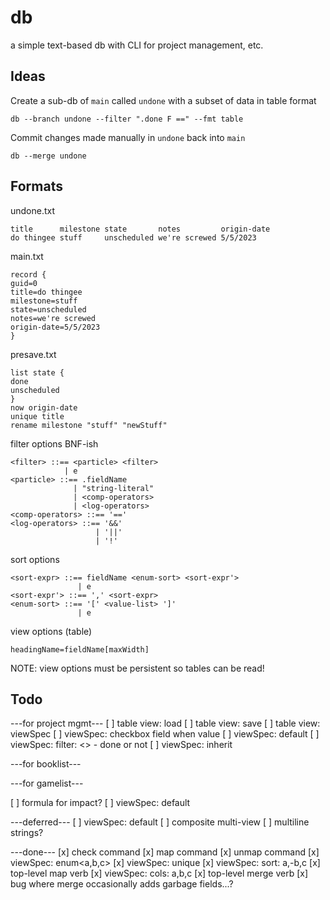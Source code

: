 # db
a simple text-based db with CLI for project management, etc.

## Ideas

Create a sub-db of `main` called `undone` with a subset of data in table format

`db --branch undone --filter ".done F ==" --fmt table`

Commit changes made manually in `undone` back into `main`

`db --merge undone`

## Formats

undone.txt
```
title      milestone state       notes         origin-date
do thingee stuff     unscheduled we're screwed 5/5/2023
```

main.txt
```
record {
guid=0
title=do thingee
milestone=stuff
state=unscheduled
notes=we're screwed
origin-date=5/5/2023
}
```

presave.txt
```
list state {
done
unscheduled
}
now origin-date
unique title
rename milestone "stuff" "newStuff"
```

filter options BNF-ish
```
<filter> ::== <particle> <filter>
            | e
<particle> ::== .fieldName
              | "string-literal"
              | <comp-operators>
              | <log-operators>
<comp-operators> ::== '=='
<log-operators> ::== '&&'
                   | '||'
                   | '!'
```

sort options
```
<sort-expr> ::== fieldName <enum-sort> <sort-expr'>
               | e
<sort-expr'> ::== ',' <sort-expr>
<enum-sort> ::== '[' <value-list> ']'
               | e
```

view options (table)
```
headingName=fieldName[maxWidth]
```
NOTE: view options must be persistent so tables can be read!

## Todo
---for project mgmt---
[ ] table view: load
[ ] table view: save
[ ] table view: viewSpec
[ ] viewSpec: checkbox field when value
[ ] viewSpec: default<now>
[ ] viewSpec: filter: <<RPN>> - done or not
[ ] viewSpec: inherit

---for booklist---

---for gamelist---

[ ] formula for impact?
[ ] viewSpec: default

---deferred---
[ ] viewSpec: default<random>
[ ] composite multi-view
[ ] multiline strings?

---done---
[x] check command
[x] map command
[x] unmap command
[x] viewSpec: enum<a,b,c>
[x] viewSpec: unique
[x] viewSpec: sort: a,-b,c
[x] top-level map verb
[x] viewSpec: cols: a,b,c
[x] top-level merge verb
[x] bug where merge occasionally adds garbage fields...?

